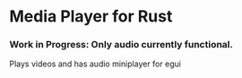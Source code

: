# Media Player for Rust

### Work in Progress: Only audio currently functional.

Plays videos and has audio miniplayer for egui
